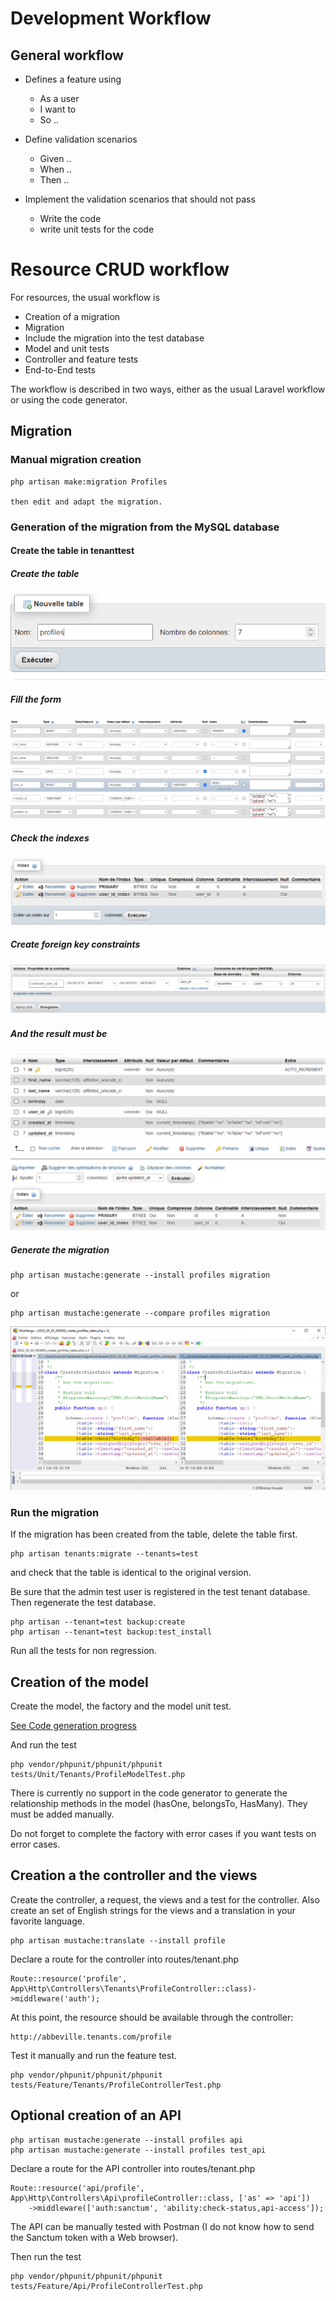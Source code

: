 # Development Workflow


## General workflow

* Defines a feature using
  * As a user
  * I want to 
  * So ..
  
* Define validation scenarios
  * Given ..
  * When ..
  * Then ..
  
* Implement the validation scenarios that should not pass
  * Write the code
  * write unit tests for the code

  
# Resource CRUD workflow

For resources, the usual workflow is

* Creation of a migration
* Migration
* Include the migration into the test database
* Model and unit tests
* Controller and feature tests
* End-to-End tests

The workflow is described in two ways, either as the usual Laravel workflow or using the code generator.

## Migration

### Manual migration creation

    php artisan make:migration Profiles
    
    then edit and adapt the migration.

### Generation of the migration from the MySQL database

#### Create the table in tenanttest
   
##### Create the table
   
![New table](images/new_table.PNG?raw=true "How to create a table")
    
##### Fill the form
    
![Table creation form](images/creation_form.PNG?raw=true "Creation form")

##### Check the indexes

![Indexes](images/indexes.PNG?raw=true "Indexes")
 
##### Create foreign key constraints

![Constraints](images/create_constraint.PNG?raw=true "Constraints")

#####  And the result must be

![Alt text](images/phpmyadmin_table_structure.PNG?raw=true "Title")

##### Generate the migration

    php artisan mustache:generate --install profiles migration
or

    php artisan mustache:generate --compare profiles migration
    
![WinMerge](images/WinMerge.PNG?raw=true "WinMerge")
    
### Run the migration

If the migration has been created from the table, delete the table first.

    php artisan tenants:migrate --tenants=test
    
and check that the table is identical to the original version.

Be sure that the admin test user is registered in the test tenant database. Then regenerate
the test database.

    php artisan --tenant=test backup:create
    php artisan --tenant=test backup:test_install

Run all the tests for non regression.

## Creation of the model

Create the model, the factory and the model unit test.

[See Code generation progress](./code_generation_progress.md)

And run the test

    php vendor/phpunit/phpunit/phpunit  tests/Unit/Tenants/ProfileModelTest.php
    
There is currently no support in the code generator to generate the relationship methods in the model (hasOne, belongsTo, HasMany). They must be added manually.

Do not forget to complete the factory with error cases if you want tests on error cases.

## Creation a the controller and the views

Create the controller, a request, the views and a test for the controller. Also create an set of English strings for the views and a translation in your favorite language.

    php artisan mustache:translate --install profile 

Declare a route for the controller into routes/tenant.php
    
    Route::resource('profile', App\Http\Controllers\Tenants\ProfileController::class)->middleware('auth');
    
At this point, the resource should be available through the controller:

    http://abbeville.tenants.com/profile
    
Test it manually and run the feature test.

    php vendor/phpunit/phpunit/phpunit tests/Feature/Tenants/ProfileControllerTest.php
    
## Optional creation of an API

    php artisan mustache:generate --install profiles api                  
    php artisan mustache:generate --install profiles test_api        

Declare a route for the API controller into routes/tenant.php

    Route::resource('api/profile', App\Http\Controllers\Api\profileController::class, ['as' => 'api'])
        ->middleware(['auth:sanctum', 'ability:check-status,api-access']);

The API can be manually tested with Postman (I do not know how to send the Sanctum token with a Web browser).
            
Then run the test

    php vendor/phpunit/phpunit/phpunit tests/Feature/Api/ProfileControllerTest.php
        